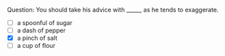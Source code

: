 Question: You should take his advice with _____, as he tends to exaggerate.
- [ ] a spoonful of sugar
- [ ] a dash of pepper
- [x] a pinch of salt
- [ ] a cup of flour